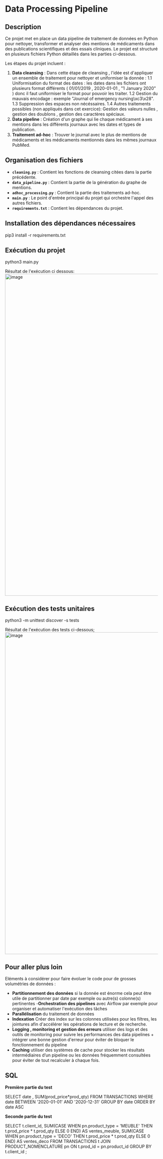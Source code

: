 # Data Processing Pipeline

## Description
Ce projet met en place un data pipeline de traitement de données en Python pour nettoyer, transformer et analyser des mentions de médicaments dans des publications scientifiques et des essais cliniques. Le projet est structuré en plusieurs fichiers Python détaillés dans les parties ci-dessous.

Les étapes du projet incluent :
1. **Data cleansing** : 
Dans cette étape de cleansing , l'idée est d'appliquer un ensemble de traitement pour nettoyer et uniformiser la donnée :
    1.1 Uniformisation du format des dates : les dates dans les fichiers ont plusieurs format différents ( 01/01/2019 , 2020-01-01 , "1 January 2020" ) donc il faut uniformiser le format pour pouvoir les traiter.
    1.2 Gestion du mauvais encodage : exemple "Journal of emergency nursing\xc3\x28".
    1.3 Suppression des espaces non nécéssaires.
    1.4 Autres traitements possibles (non appliqués dans cet exercice): Gestion des valeurs nulles , gestion des doublons , gestion des caractères spéciaux.
2. **Data pipeline** : 
Création d'un graphe qui lie chaque médicament à ses mentions dans les différents journaux avec les dates et types de publication.
3. **Traitement ad-hoc** : 
Trouver le journal avec le plus de mentions de médicaments et les médicaments mentionnés dans les mêmes journaux PubMed.

## Organisation des fichiers

- **`cleaning.py`** : Contient les fonctions de cleansing citées dans la partie précédente.
- **`data_pipeline.py`** : Contient la partie de la génération du graphe de mentions.
- **`adhoc_processing.py`** : Contient la partie des traitements ad-hoc.
- **`main.py`** : Le point d'entrée principal du projet qui orchestre l'appel des autres fichiers.
- **`requirements.txt`** : Contient les dépendances du projet.


## Installation des dépendances nécessaires

pip3 install -r requirements.txt

## Exécution du projet 

python3 main.py

Résultat de l'exécution ci dessous: 
<img width="1061" alt="image" src="https://github.com/user-attachments/assets/b2f53e03-e11b-4f2f-90cc-96e577db4e87">


## Exécution des tests unitaires

python3 -m unittest discover -s tests

Résultat de l'exécution des tests ci-dessous;
<img width="1061" alt="image" src="https://github.com/user-attachments/assets/2875c548-8899-4d28-8dde-dd75198cfa96">


## Pour aller plus loin 

Eléments à considérer pour faire évoluer le code pour de grosses volumétries de données :

- **Partitionnement des données**  si la donnée est énorme cela peut être utile de partitionner par date par exemple ou autre(s) colonne(s) pertinentes
-**Orchestration des pipelines** avec Airflow par exemple pour organiser et automatiser l'exécution des tâches
- **Parallélisation** du traitement de données
- **Indexation** Créer des index sur les colonnes utilisées pour les filtres, les jointures afin d'accélérer les opérations de lecture et de recherche.
- **Logging , monitoring et gestion des erreurs** utiliser des logs et des outils de monitoring pour suivre les performances des data pipelines + intégrer une bonne gestion d'erreur pour éviter de bloquer le fonctionnement du pipeline
- **Caching** utiliser des systèmes de cache pour stocker les résultats intermédiaires d’un pipeline ou les données fréquemment consultées pour éviter de tout recalculer à chaque fois.

## SQL


**Première partie du test**

SELECT date , SUM(prod_price*prod_qty) FROM TRANSACTIONS
WHERE date BETWEEN '2020-01-01' AND '2020-12-31'
GROUP BY date
ORDER BY date ASC

**Seconde partie du test**

SELECT 
  t.client_id,
  SUM(CASE WHEN pn.product_type = 'MEUBLE' THEN t.prod_price * t.prod_qty ELSE 0 END) AS ventes_meuble,
  SUM(CASE WHEN pn.product_type = 'DECO' THEN t.prod_price * t.prod_qty ELSE 0 END) AS ventes_deco
FROM 
  TRANSACTIONS t
JOIN 
  PRODUCT_NOMENCLATURE pn
ON 
  t.prod_id = pn.product_id
GROUP BY 
  t.client_id
;
